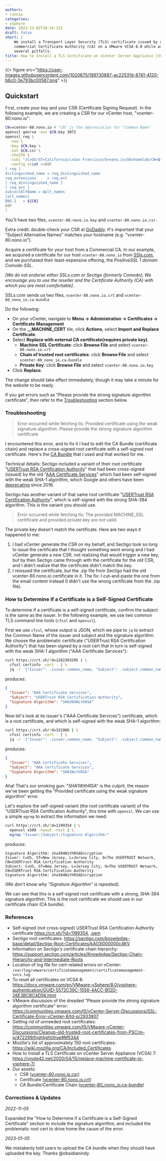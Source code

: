 ```yaml
---
authors:
- cunnie
categories:
- vSphere
date: 2022-11-02T10:16:22Z
draft: false
short: |
    We install a Transport Layer Security (TLS) certificate issued by a
    commercial Certificate Authority (CA) on a VMware VCSA 8.0 while avoiding
    several pitfalls.
title: How to Install a TLS Certificate on vCenter Server Appliance (VCSA) 8.0
---
```


{{< figure src="https://user-images.githubusercontent.com/1020675/199730887-ac22531d-8741-4120-b6c0-3e793bc00587.png" >}}

## Quickstart

First, create your key and your CSR (Certificate Signing Request). In the
following example, we are creating a CSR for our vCenter host,
"vcenter-80.nono.io":

```bash
CN=vcenter-80.nono.io # "CN" is the abbreviation for "Common Name"
openssl genrsa -out $CN.key 3072
openssl req \
  -new \
  -key $CN.key \
  -out $CN.csr \
  -sha256 \
  -subj "/C=US/ST=California/L=San Francisco/O=nono.io/OU=homelab/CN=${CN}/emailAddress=brian.cunnie@gmail.com" \
  -config <(cat <<EOF
[ req ]
distinguished_name = req_distinguished_name
req_extensions     = req_ext
[ req_distinguished_name ]
[ req_ext ]
subjectAltName = @alt_names
[alt_names]
DNS.1   = ${CN}
EOF
)
```

You'll have two files, `vcenter-80.nono.io.key` and `vcenter-80.nono.io.csr`.

Extra credit: double-check your CSR at
[GoDaddy](https://ssltools.godaddy.com/views/csrDecoder). It's important that
your "Subject Alternative Names" matches your hostname (e.g.
"vcenter-80.nono.io").

Acquire a certificate for your host from a Commercial CA. In our example, we
acquired a certificate for our host `vcenter-80.nono.io` from
[SSls.com](https://ssls.com), and we purchased their least-expensive offering,
the _PositiveSSL 1 domain Comodo SSL_.

_[We do not endorse either SSLs.com or Sectigo (formerly
Comodo); We encourage you to use the reseller and the Certificate Authority
(CA) with which you are most comfortable]_.

SSLs.com sends us two files, `vcenter-80.nono.io.crt` and
`vcenter-80_nono_io.ca-bundle`

Do the following:

- On your vCenter, navigate to **Menu → Administration → Certificates →
  Certificate Management**
- On the **__MACHINE_CERT** tile, click **Actions**, select **Import and
  Replace Certificate**.
- Select **Replace with external CA certificate(requires private key)**.
  - **Machine SSL Certificate**: click **Browse File** and select
    `vcenter-80.nono.io.crt`
  - **Chain of trusted root certificates**: click **Browse File** and select
    `vcenter-80_nono_io.ca-bundle`
  - **Private Key**: click **Browse File** and select
    `vcenter-80.nono.io.key`
- Click **Replace**.

The change should take effect immediately, though it may take a minute for the
website to be ready.

If you get errors such as "Please provide the strong signature algorithm
certificate", then refer to the [Troubleshooting](#troubleshooting) section
below.

### Troubleshooting

> Error occurred while fetching tls: Provided certificate using the weak
> signature algorithm. Please provide the strong signature algorithm
> certificate

I encountered this error, and to fix it I had to edit the CA Bundle
(certificate chain) and replace a cross-signed root certificate with a
self-signed root certificate. Here's the [CA
Bundle](https://raw.githubusercontent.com/cunnie/docs/main/tls/vcenter-80_nono_io.ca-bundle)
that I used and that worked for me.

Technical details: Sectigo included a variant of their root certificate
"[USERTrust RSA Certification Authority](https://crt.sh/?id=1282303295)" that
had been cross-signed (issued) by the old "[AAA Certificate
Services](https://crt.sh/?id=331986)" which had been self-signed with the weak
SHA-1 algorithm, which Google and others have been
[deprecating](https://security.googleblog.com/2014/09/gradually-sunsetting-sha-1.html)
since 2016.

Sectigo has another variant of that same root certificate "[USERTrust RSA
Certification Authority](https://crt.sh/?id=1199354)", which is self-signed
with the strong SHA-384 algorithm. This is the variant you should use.

> Error occurred while fetching tls: The provided MACHINE_SSL certificate and
> provided private key are not valid.

The private key doesn't match the certificate. Here are two ways it happened to
me:

1. I had vCenter generate the CSR on my behalf, and Sectigo took so long to
   issue the certificate that I thought something went wrong and I had vCenter
   generate a new CSR, not realizing that would trigger a new key, but by then
   Sectigo came through with the certificate for the _old_ CSR, and I didn't
   realize that the certificate didn't match the key.
2. I reissued the certificate, but the .zip file from Sectigo had the old
   vcenter-80.nono.io certificate in it. The fix: I cut-and-paste the one from
   the email content instead (I didn't use the wrong certificate from the .zip
   file).

### How to Determine if a Certificate is a Self-Signed Certificate

To determine if a certificate is a self-signed certificate, confirm the subject
is the same as the issuer. In the following example, we use two common TLS
command line tools (`cfssl` and `openssl`).

First we use `cfssl`, whose output is JSON, which we pipe to `jq` to extract
the Common Name of the issuer and subject and the signature algorithm. We
choose the problematic certificate ("USERTrust RSA Certification Authority")
that has been signed by a root cert that in turn is self-signed with the weak
SHA-1 algorithm ("AAA Certificate Services"):

```bash
curl https://crt.sh/?d=1282303295 | \
  cfssl certinfo -cert - | \
  jq -r '{"Issuer": .issuer.common_name, "Subject": .subject.common_name, "Signature Algorithm": .sigalg }'
```
produces:
```json
{
  "Issuer": "AAA Certificate Services",
  "Subject": "USERTrust RSA Certification Authority",
  "Signature Algorithm": "SHA384WithRSA"
}
```

Now let's look at its issuer's ("AAA Certificate Services") certificate, which is a root
certificate, and which is self-signed with the weak SHA-1 algorithm:

```bash
curl https://crt.sh/?d=331986 | \
  cfssl certinfo -cert - | \
  jq -r '{"Issuer": .issuer.common_name, "Subject": .subject.common_name, "Signature Algorithm": .sigalg }'
```
produces:
```json
{
  "Issuer": "AAA Certificate Services",
  "Subject": "AAA Certificate Services",
  "Signature Algorithm": "SHA1WithRSA"
}
```

Aha! That's our smoking gun: "SHA1WithRSA" is the culprit, the reason we've
been getting the "Provided certificate using the weak signature algorithm"
error.

Let's explore the self-signed variant (the root certificate variant) of the
"USERTrust RSA Certification Authority", this time with `openssl`. We can use a
simple `egrep` to extract the information we need:

```bash
curl https://crt.sh/?d=1199354 | \
  openssl x509 -noout -text | \
  egrep "Issuer:|Subject:|Signature Algorithm:"
```
produces:
```
Signature Algorithm: sha384WithRSAEncryption
Issuer: C=US, ST=New Jersey, L=Jersey City, O=The USERTRUST Network, CN=USERTrust RSA Certification Authority
Subject: C=US, ST=New Jersey, L=Jersey City, O=The USERTRUST Network, CN=USERTrust RSA Certification Authority
Signature Algorithm: sha384WithRSAEncryption
```

_(We don't know why "Signature Algorithm" is repeated)._

We can see that this is a self-signed root certificate with a strong, SHA-384
signature algorithm. This is the root certificate we should use in our
certificate chain (CA bundle).

### References

- Self-signed (not cross-signed) USERTrust RSA Certification Authority
  certificate <https://crt.sh/?id=1199354>, [.pem](https://crt.sh/?d=1199354)
- Sectigo root certificates:
  <https://sectigo.com/knowledge-base/detail/Sectigo-Root-Certificates/kA03l000000c4KV>
- Information on Sectigo's certificate chain hierarchy:
  <https://support.sectigo.com/articles/Knowledge/Sectigo-Chain-Hierarchy-and-Intermediate-Roots>
- Location of log file for cert-related errors on vCenter:
  `/var/log/vmware/certificatemanagement/certificatemanagement-svcs.log`
- To reset all certificates on VCSA 8:
  <https://docs.vmware.com/en/VMware-vSphere/8.0/vsphere-authentication/GUID-5572C39C-1556-4ACC-B12D-26E3BCBC4D56.html>
- VMware discussion of the dreaded "Please provide the strong signature
  algorithm certificate" error:
  <https://communities.vmware.com/t5/vCenter-Server-Discussions/SSL-Certificate-Error-vCenter-8/td-p/2933907>
- Getting rid of unneeded root certificates:
  <https://communities.vmware.com/t5/VMware-vCenter-Discussions/Cleanup-old-trusted-root-certificates-from-PSC/m-p/472299/highlight/true#M5344>
- Mozilla's list of approximately 150 root certificates:
  <https://wiki.mozilla.org/CA/Included_Certificates>
- How to Install a TLS Certificate on vCenter Server Appliance (VCSA) 7:
  <https://vnote42.net/2020/04/15/replace-machine-certificate-in-vsphere-7/>
- Our assets:
  - CSR
    ([vcenter-80.nono.io.csr](https://raw.githubusercontent.com/cunnie/docs/main/tls/vcenter-80.nono.io.csr))
  - Certificate
    ([vcenter-80.nono.io.crt](https://raw.githubusercontent.com/cunnie/docs/main/tls/vcenter-80.nono.io.crt))
  - CA Bundle/Certificate Chain
    ([vcenter-80_nono_io.ca-bundle](https://raw.githubusercontent.com/cunnie/docs/main/tls/vcenter-80_nono_io.ca-bundle))

### Corrections & Updates

*2022-11-05*

Expanded the "How to Determine if a Certificate is a Self-Signed Certificate"
section to include the signature algorithm, and included the problematic root
cert to drive home the cause of the error.

*2023-01-05*

We mistakenly told users to upload the CA bundle when they should have uploaded
the key. Thanks @obsidianindy.
